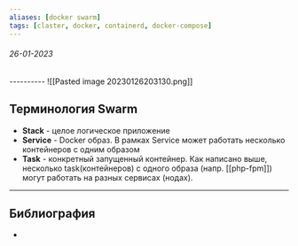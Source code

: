 ```yaml
---
aliases: [docker swarm]
tags: [claster, docker, containerd, docker-compose]
---
```

<h6>26-01-2023</h6>
----------
![[Pasted image 20230126203130.png]]

## Терминология Swarm
- **Stack** - целое логическое приложение
- **Service** - Docker образ. В рамках Service может работать несколько контейнеров с одним образом
- **Task** - конкретный запущенный контейнер. Как написано выше, несколько task(контейнеров) с одного образа (напр. [[php-fpm]]) могут работать на разных сервисах (нодах).


---
## Библиография
- 

